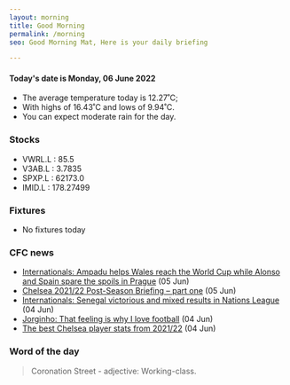 ```yaml
---
layout: morning
title: Good Morning
permalink: /morning
seo: Good Morning Mat, Here is your daily briefing

---
```


<!-- weather_marker starts -->
#### Today's date is Monday, 06 June 2022

- The average temperature today is 12.27˚C;
- With highs of 16.43˚C and lows of 9.94˚C.
- You can expect moderate rain for the day.

<!-- weather_marker ends -->

### Stocks

<!-- stocks_marker starts -->

- VWRL.L : 85.5
- V3AB.L : 3.7835
- SPXP.L : 62173.0
- IMID.L : 178.27499

<!-- stocks_marker ends -->

### Fixtures

<!-- sports_marker starts -->

- No fixtures today
<!-- sports_marker ends -->

### CFC news

<!-- cfc_marker starts -->
- [Internationals: Ampadu helps Wales reach the World Cup while Alonso and Spain spare the spoils in Prague](https://www.chelseafc.com/en/news/2022/06/05/ampadu-helps-wales-reach-the-world-cup-) (05 Jun)
- [Chelsea 2021/22 Post-Season Briefing – part one](https://www.chelseafc.com/en/news/2022/06/05/chelsea-2021-22-post-season-briefing---part-one-) (05 Jun)
- [Internationals: Senegal victorious and mixed results in Nations League](https://www.chelseafc.com/en/news/2022/06/04/internationals--mendy--werner--havertz--mount--james) (04 Jun)
- [Jorginho: That feeling is why I love football](https://www.chelseafc.com/en/news/2022/06/04/jorginho--that-feeling-is-why-i-love-football) (04 Jun)
- [The best Chelsea player stats from 2021/22](https://www.chelseafc.com/en/news/2022/06/04/the-best-chelsea-player-stats-from-2021-22) (04 Jun)

<!-- cfc_marker ends -->

### Word of the day
<!-- word_marker starts -->

 > Coronation Street - adjective: Working-class.

<!-- word_marker ends -->
